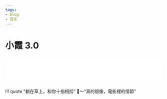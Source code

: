 ```yaml
---
tags:
- blog
- 音乐
---
```


# 小霞 3.0

<iframe frameborder="no" border="0" marginwidth="0" marginheight="0" width=100% height=86 src="//music.163.com/outchain/player?type=2&id=2124385826&auto=1&height=66"></iframe>

!!! quote "躺在草上，和你十指相扣"
    🎵～“真的很像，電影裡的情節”
